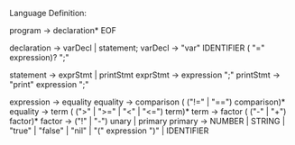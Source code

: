 Language Definition:

program → declaration* EOF

declaration → varDecl | statement;
varDecl → "var" IDENTIFIER ( "=" expression)? ";"

statement → exprStmt | printStmt
exprStmt → expression ";"
printStmt → "print" expression ";"

expression → equality
equality → comparison ( ("!=" | "==") comparison)*
equality → term ( (">" | ">=" | "<" | "<=") term)*
term → factor ( ("-" | "+") factor)*
factor → ("!" | "-") unary | primary
primary → NUMBER | STRING | "true" | "false" | "nil" | "(" expression ")" | IDENTIFIER



